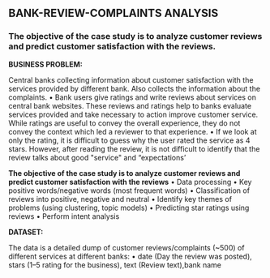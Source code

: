 
## BANK-REVIEW-COMPLAINTS ANALYSIS

### The objective of the case study is to analyze customer reviews and predict customer satisfaction with the reviews.


**BUSINESS PROBLEM:**

Central banks collecting information about customer satisfaction with the services provided by different bank. 
Also collects the information about the complaints.
•	Bank users give ratings and write reviews about services on central bank websites. These reviews and ratings help to banks evaluate services provided and take necessary to action improve customer service. While ratings are useful to convey the overall experience, they do not convey the context which led a reviewer to that experience.
•	If we look at only the rating, it is difficult to guess why the user rated the service as 4 stars. However, after reading the review, it is not difficult to identify that the review talks about good "service" and “expectations’

**The objective of the case study is to analyze customer reviews and predict customer satisfaction with the reviews**
•	Data processing
•	Key positive words/negative words (most frequent words)
•	Classification of reviews into positive, negative and neutral
•	Identify key themes of problems (using clustering, topic models)
•	Predicting star ratings using reviews
•	Perform intent analysis

**DATASET:**

The data is a detailed dump of customer reviews/complaints (~500) of different services at different banks:
•	date (Day the review was posted), stars (1–5 rating for the business), text (Review text),bank name

